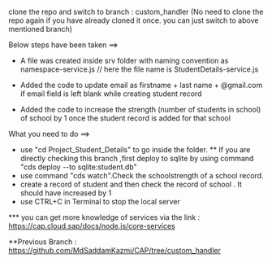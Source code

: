 clone the repo and switch to branch : custom_handler
(No need to clone the repo again if you have already cloned it once. you can just switch to above mentioned branch)




Below steps have been taken ==>
* A file was created inside srv folder with naming convention as namespace-service.js  // here the file name is StudentDetails-service.js 

* Added the code to update email as firstname + last name + @gmail.com if email field is left blank while creating student record

* Added the code to increase the strength (number of students in school) of school by 1 once the student record is added for that school


What you need to do ==>
* use "cd Project_Student_Details" to go inside the folder.
** If you are directly checking this branch ,first deploy to sqlite by using command  "cds deploy --to sqlite:student.db"
* use command "cds watch".Check the schoolstrength of a school record.
* create a record of student and then check the record of school . It should have increased by 1
* use CTRL+C in Terminal to stop the local server

*** you can get more knowledge of services via the link : https://cap.cloud.sap/docs/node.js/core-services


**Previous Branch : https://github.com/MdSaddamKazmi/CAP/tree/custom_handler



